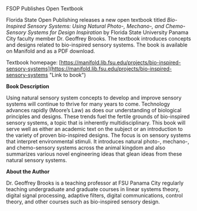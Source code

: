 FSOP Publishes Open Textbook

Florida State Open Publishing releases a new open textbook titled *Bio-Inspired Sensory Systems: Using Natural Photo-, Mechano-, and Chemo-Sensory Systems for Design Inspiration* by Florida State University Panama City faculty member Dr. Geoffrey Brooks. The textbook introduces concepts and designs related to bio-inspired sensory systems. The book is available on Manifold and as a PDF download. 

Textbook homepage: [https://manifold.lib.fsu.edu/projects/bio-inspired-sensory-systems](https://manifold.lib.fsu.edu/projects/bio-inspired-sensory-systems "Link to book")

**Book Description** 

Using natural sensory system concepts to develop and improve sensory systems will continue to thrive for many years to come. Technology advances rapidly (Moore’s Law) as does our understanding of biological principles and designs. These trends fuel the fertile grounds of bio-inspired sensory systems, a topic that is inherently multidisciplinary. This book will serve well as either an academic text on the subject or an introduction to the variety of proven bio-inspired designs. The focus is on sensory systems that interpret environmental stimuli. It introduces natural photo-, mechano-, and chemo-sensory systems across the animal kingdom and also summarizes various novel engineering ideas that glean ideas from these natural sensory systems.

**About the Author**

Dr. Geoffrey Brooks is a teaching professor at FSU Panama City regularly teaching undergraduate and graduate courses in linear systems theory, digital signal processing, adaptive filters, digital communications, control theory, and other courses such as bio-inspired sensory design.
